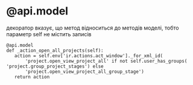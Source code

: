 @api.model
==========================================================
декоратор вказує, що метод відноситься до методів моделі, тобто параметр self не містить записів

    @api.model
    def _action_open_all_projects(self):
       action = self.env['ir.actions.act_window']._for_xml_id(
           'project.open_view_project_all' if not self.user_has_groups(
    'project.group_project_stages') else
           'project.open_view_project_all_group_stage')
       return action
